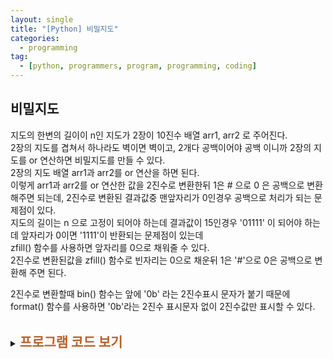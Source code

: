 ```yaml
---
layout: single
title: "[Python] 비밀지도"
categories:
  - programming
tag:
  - [python, programmers, program, programming, coding]
---  
```


## 비밀지도  

지도의 한변의 길이이 n인 지도가 2장이 10진수 배열 arr1, arr2 로 주어진다.  
2장의 지도를 겹쳐서 하나라도 벽이면 벽이고, 2개다 공백이어야 공백 이니까
2장의 지도를 or 연산하면 비밀지도를 만들 수 있다.  
2장의 지도 배열 arr1과 arr2를 or 연산을 하면 된다.  
이렇게 arr1과 arr2를 or 연산한 값을 2진수로 변환한뒤 1은 # 으로 0 은 공백으로
변환 해주면 되는데, 2진수로 변환된 결과값중 맨앞자리가 0인경우 공백으로 처리가 되는 
문제점이 있다.  
지도의 길이는 n 으로 고정이 되어야 하는데 결과값이 15인경우
'01111' 이 되어야 하는데 앞자리가 0이면 '1111'이 반환되는 문제점이 있는데  
zfill() 함수를 사용하면 앞자리를 0으로 채워줄 수 있다.  
2진수로 변환된값을 zfill() 함수로 빈자리는 0으로 채운뒤 1은 '#'으로 0은 공백으로 
변환해 주면 된다.  

2진수로 변환할때 bin() 함수는 앞에 '0b' 라는 2진수표시 문자가 붙기 때문에 
format() 함수를 사용하면 '0b'라는 2진수 표시문자 없이 2진수값만 표시할 수 있다.  
<br />
<details>
    <summary><span style="font-size:1.5em; font-weight:bold; color:#BA602B; cursor:pointer">프로그램 코드 보기</span></summary>
    <div markdown="1">   
```python
def solution(n, arr1, arr2):
    answer = []
    new_map = ''
    for i in range(n):
        new_map = format(arr1[i] | arr2[i], 'b').zfill(n).replace('1', '#' ).replace('0', ' ')
        answer.append(new_map)
      
    return answer
```
</div>
</details>
